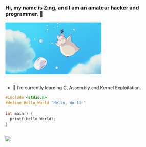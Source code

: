 ### Hi, my name is Zing, and I am an amateur hacker and programmer. 👋
<!--<img alt="GIF2" src="https://media.giphy.com/media/Cmr1OMJ2FN0B2/giphy.gif" width = 200/>-->
<img alt="GIF2" src="./giphy.gif" width = 300/>

##

- 🌱 I’m currently learning C, Assembly and Kernel Exploitation.

```c
#include <stdio.h>
#define Hello_World "Hello, World!"

int main() {
  printf(Hello_World);
}
```

##

![](https://komarev.com/ghpvc/?username=zingotaku)
